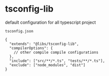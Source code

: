 # tsconfig-lib

default configuration for all typescript project

`tsconfig.json`

```
{
  "extends": "@libs/tsconfig-lib",
  "compilerOptions": {
    // other compile compile configurations
  },
  "include": ["src/**/*.ts", "tests/**/*.ts"],
  "exclude": ["node_modules", "dist"]
}

```